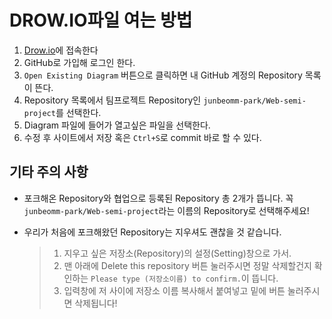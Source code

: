 # DROW.IO파일 여는 방법

1. [Drow.io](https://www.draw.io/)에 접속한다
2. GitHub로 가입해 로그인 한다.
3. `Open Existing Diagram` 버튼으로 클릭하면 내 GitHub 계정의 Repository 목록이 뜬다.
4. Repository 목록에서 팀프로젝트 Repository인 `junbeomm-park/Web-semi-project`를 선택한다.
5. Diagram 파일에 들어가 열고싶은 파일을 선택한다.
6. 수정 후 사이트에서 저장 혹은 `Ctrl+S`로 commit 바로 할 수 있다.

## 기타 주의 사항

* 포크해온 Repository와 협업으로 등록된 Repository 총 2개가 뜹니다. 꼭 `junbeomm-park/Web-semi-project`라는 이름의 Repository로 선택해주세요!

* 우리가 처음에 포크해왔던 Repository는 지우셔도 괜찮을 것 같습니다.

  > 1. 지우고 싶은 저장소(Repository)의 설정(Setting)창으로 가서.
  > 2. 맨 아래에 Delete this repository 버튼 눌러주시면 정말 삭제할건지 확인하는 `Please type (저장소이름) to confirm.`이 뜹니다.
  > 3. 입력창에 저 사이에 저장소 이름 복사해서 붙여넣고 밑에 버튼 눌러주시면 삭제됩니다!
